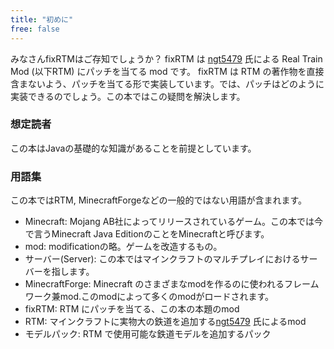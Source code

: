 ```yaml
---
title: "初めに"
free: false
---
```


みなさんfixRTMはご存知でしょうか？ fixRTM は [ngt5479] 氏による Real Train Mod (以下RTM) にパッチを当てる mod です。 fixRTM は RTM の著作物を直接含まないよう、パッチを当てる形で実装しています。では、パッチはどのように実装できるのでしょう。この本ではこの疑問を解決します。

[ngt5479]: https://twitter.com/ngt5479

### 想定読者

この本はJavaの基礎的な知識があることを前提としています。

### 用語集

この本ではRTM, MinecraftForgeなどの一般的ではない用語が含まれます。

- Minecraft: Mojang AB社によってリリースされているゲーム。この本では今で言うMinecraft Java EditionのことをMinecraftと呼びます。
- mod: modificationの略。ゲームを改造するもの。
- サーバー(Server): この本ではマインクラフトのマルチプレイにおけるサーバーを指します。
- MinecraftForge: Minecraft のさまざまなmodを作るのに使われるフレームワーク兼mod.このmodによって多くのmodがロードされます。
- fixRTM: RTM にパッチを当てる、この本の本題のmod
- RTM: マインクラフトに実物大の鉄道を追加する[ngt5479] 氏によるmod
- モデルパック: RTM で使用可能な鉄道モデルを追加するパック

[ngt5479]: https://twitter.com/ngt5479
